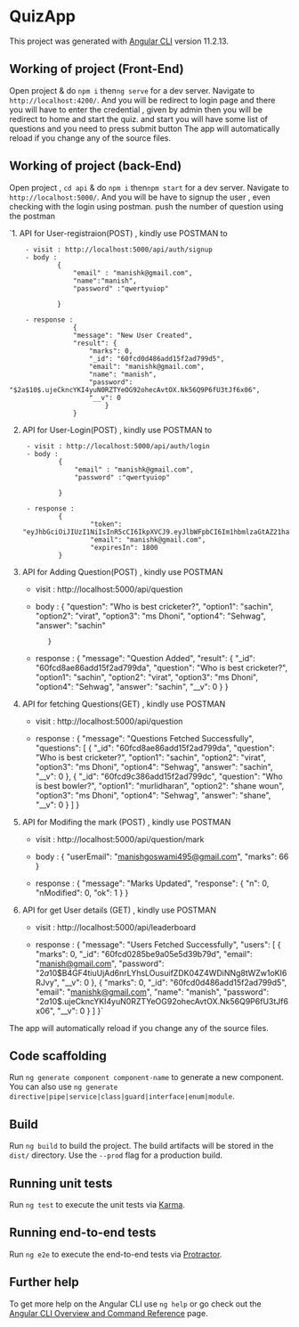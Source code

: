 # QuizApp

This project was generated with [Angular CLI](https://github.com/angular/angular-cli) version 11.2.13.

## Working of project (Front-End)

Open project & do `npm i` then`ng serve` for a dev server. Navigate to `http://localhost:4200/`. 
And you will be redirect to login page and there you will have to enter the credential , given by admin
then you will be redirect to home and start the quiz. and start you will have some list of questions and you need to press submit button 
The app will automatically reload if you change any of the source files.



## Working of project (back-End)

Open project , `cd api` & do `npm i` then`npm start` for a dev server. Navigate to `http://localhost:5000/`. 
And you will be have to signup the user , even checking with the login using postman.
push the number of question using the postman 


`1. API for User-registraion(POST) , kindly use POSTMAN to

        - visit : http://localhost:5000/api/auth/signup
        - body :
                {
                    "email" : "manishk@gmail.com",
                    "name":"manish",
                    "password" :"qwertyuiop"
            
                }

        - response : 
                    {
                    "message": "New User Created",
                    "result": {
                        "marks": 0,
                        "_id": "60fcd0d486add15f2ad799d5",
                        "email": "manishk@gmail.com",
                        "name": "manish",
                        "password": "$2a$10$.ujeCkncYKI4yuN0RZTYeOG92ohecAvtOX.Nk56Q9P6fU3tJf6x06",
                        "__v": 0
                            }
                    }

2. API for User-Login(POST) , kindly use POSTMAN to

        - visit : http://localhost:5000/api/auth/login
        - body :
                {
                    "email" : "manishk@gmail.com",
                    "password" :"qwertyuiop"
            
                }

        - response : 
                {
                        "token": "eyJhbGciOiJIUzI1NiIsInR5cCI6IkpXVCJ9.eyJlbWFpbCI6Im1hbmlzaGtAZ21haWwuY29tIiwidXNlcklkIjoiNjBmY2QwZDQ4NmFkZDE1ZjJhZDc5OWQ1IiwiaWF0IjoxNjI3MTgxNTQyLCJleHAiOjE2MjcxODMzNDJ9.1yGf7BLimy0rQnLUgUl3nQgD_MdA5VcKFr5IX0GbQao",
                        "email": "manishk@gmail.com",
                        "expiresIn": 1800
                }
                
  

  3. API for Adding Question(POST) , kindly use POSTMAN 

        - visit : http://localhost:5000/api/question
        - body :
                {
                    "question": "Who is best cricketer?",
                    "option1": "sachin",
                    "option2": "virat",
                    "option3": "ms Dhoni",
                    "option4": "Sehwag",
                    "answer": "sachin"
    
                 }

        - response : 
                    {
                        "message": "Question Added",
                        "result": {
                            "_id": "60fcd8ae86add15f2ad799da",
                            "question": "Who is best cricketer?",
                            "option1": "sachin",
                            "option2": "virat",
                            "option3": "ms Dhoni",
                            "option4": "Sehwag",
                            "answer": "sachin",
                            "__v": 0
                        }
                    }
                
  


  4. API for fetching Questions(GET) , kindly use POSTMAN 

        - visit : http://localhost:5000/api/question
     

        - response : 
                    {
                            "message": "Questions Fetched Successfully",
                            "questions": [
                                {
                                    "_id": "60fcd8ae86add15f2ad799da",
                                    "question": "Who is best cricketer?",
                                    "option1": "sachin",
                                    "option2": "virat",
                                    "option3": "ms Dhoni",
                                    "option4": "Sehwag",
                                    "answer": "sachin",
                                    "__v": 0
                                },
                                {
                                    "_id": "60fcd9c386add15f2ad799dc",
                                    "question": "Who is best bowler?",
                                    "option1": "murlidharan",
                                    "option2": "shane woun",
                                    "option3": "ms Dhoni",
                                    "option4": "Sehwag",
                                    "answer": "shane",
                                    "__v": 0
                                }
                            ]
                        }
                
  

  5. API for Modifing the mark (POST) , kindly use POSTMAN 

        - visit : http://localhost:5000/api/question/mark
        - body :
                {
                 "userEmail": "manishgoswami495@gmail.com",
                 "marks": 66
                 }

        - response : 
                   {
                        "message": "Marks Updated",
                        "response": {
                            "n": 0,
                            "nModified": 0,
                            "ok": 1
                        }
                    }
                
  
   6. API for get User details (GET) , kindly use POSTMAN 

        - visit : http://localhost:5000/api/leaderboard
       

        - response : 
                    {
                        "message": "Users Fetched Successfully",
                        "users": [
                            {
                                "marks": 0,
                                "_id": "60fcd0285be9a05e5d39b79d",
                                "email": "manish@gmail.com",
                                "password": "$2a$10$B4GF4tiuUjAd6nrLYhsLOusuifZDK04Z4WDiNNg8tWZw1oKI6RJvy",
                                "__v": 0
                            },
                            {
                                "marks": 0,
                                "_id": "60fcd0d486add15f2ad799d5",
                                "email": "manishk@gmail.com",
                                "name": "manish",
                                "password": "$2a$10$.ujeCkncYKI4yuN0RZTYeOG92ohecAvtOX.Nk56Q9P6fU3tJf6x06",
                                "__v": 0
                            }
                        ]
                    }`


The app will automatically reload if you change any of the source files.


## Code scaffolding

Run `ng generate component component-name` to generate a new component. You can also use `ng generate directive|pipe|service|class|guard|interface|enum|module`.

## Build

Run `ng build` to build the project. The build artifacts will be stored in the `dist/` directory. Use the `--prod` flag for a production build.

## Running unit tests

Run `ng test` to execute the unit tests via [Karma](https://karma-runner.github.io).

## Running end-to-end tests

Run `ng e2e` to execute the end-to-end tests via [Protractor](http://www.protractortest.org/).

## Further help

To get more help on the Angular CLI use `ng help` or go check out the [Angular CLI Overview and Command Reference](https://angular.io/cli) page.
